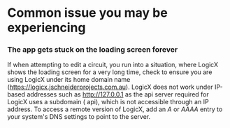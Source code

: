 # Common issue you may be experiencing

### The app gets stuck on the loading screen forever

If when attempting to edit a circuit, you run into a situation, where LogicX shows the loading screen for a very long
time, check to ensure you are using LogicX under its home domain name (https://logicx.jschneiderprojects.com.au). LogicX
does not work under IP-based addresses such as http://127.0.0.1 as the api server required for LogicX uses a subdomain (
api), which is not accessible through an IP address. To access a remote version of LogicX, add an *A* or *AAAA* entry to
your system's DNS settings to point to the server. 